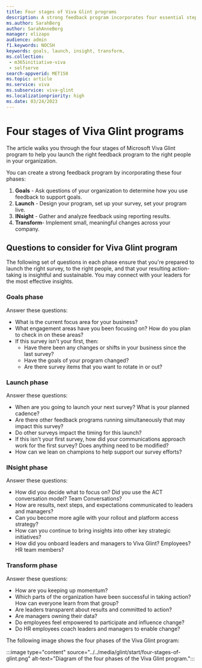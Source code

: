 ```yaml
---
title: Four stages of Viva Glint programs
description: A strong feedback program incorporates four essential steps. 
ms.author: SarahBerg
author: SarahAnneBerg
manager: elizapo
audience: admin
f1.keywords: NOCSH
keywords: goals, launch, insight, transform, 
ms.collection: 
 - m365initiative-viva
 - selfserve
search-appverid: MET150
ms.topic: article
ms.service: viva
ms.subservice: viva-glint
ms.localizationpriority: high
ms.date: 03/24/2023
---
```


# Four stages of Viva Glint programs

The article walks you through the four stages of Microsoft Viva Glint program to help you launch the right feedback program to the right people in your organization.

You can create a strong feedback program by incorporating these four phases:

1. **Goals** - Ask questions of your organization to determine how you use feedback to support goals.
2. **Launch** - Design your program, set up your survey, set your program live.
3. **INsight** - Gather and analyze feedback using reporting results.
4. **Transform**- Implement small, meaningful changes across your company.

## Questions to consider for Viva Glint program

The following set of questions in each phase ensure that you're prepared to launch the right survey, to the right people, and that your resulting action-taking is insightful and sustainable. You may connect with your leaders for the most effective insights.

### Goals phase

Answer these questions:

- What is the current focus area for your business?
- What engagement areas have you been focusing on? How do you plan to check in on these areas?
- If this survey isn't your first, then:
  - Have there been any changes or shifts in your business since the last survey?
  - Have the goals of your program changed?
  - Are there survey items that you want to rotate in or out?

### Launch phase

Answer these questions:

- When are you going to launch your next survey? What is your planned cadence?
- Are there other feedback programs running simultaneously that may impact this survey?
- Do other surveys impact the timing for this launch?
- If this isn't your first survey, how did your communications approach work for the first survey? Does anything need to be modified?
- How can we lean on champions to help support our survey efforts?

### INsight phase

Answer these questions:

- How did you decide what to focus on? Did you use the ACT conversation model? Team Conversations?
- How are results, next steps, and expectations communicated to leaders and managers?
- Can you become more agile with your rollout and platform access strategy?
- How can you continue to bring insights into other key strategic initiatives?
- How did you onboard leaders and managers to Viva Glint? Employees? HR team members?

### Transform phase

Answer these questions:

- How are you keeping up momentum?
- Which parts of the organization have been successful in taking action? How can everyone learn from that group?
- Are leaders transparent about results and committed to action?
- Are managers owning their data?
- Do employees feel empowered to participate and influence change?
- Do HR employees coach leaders and managers to enable change?

The following image shows the four phases of the Viva Glint program:

:::image type="content" source="../../media/glint/start/four-stages-of-glint.png" alt-text="Diagram of the four phases of the Viva Glint program.":::
